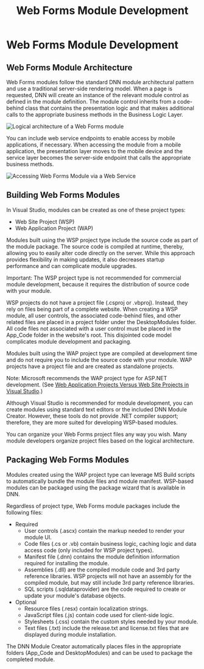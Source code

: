 ﻿---
uid: web-forms-module-development
topic: web-forms-module-development
locale: en
title: Web Forms Module Development
dnneditions: DNN Platform,Evoq Content,Evoq Engage
dnnversion: 09.02.00
parent-topic: developers-overview
related-topics: pack-extension,use-module-creator,providers
links: ["[Module Development: DNN Video Library](https://www.dnnsoftware.com/videos/)"]
---

# Web Forms Module Development

## Web Forms Module Architecture

Web Forms modules follow the standard DNN module architectural pattern and use a traditional server-side rendering model. When a page is requested, DNN will create an instance of the relevant module control as defined in the module definition. The module control inherits from a code-behind class that contains the presentation logic and that makes additional calls to the appropriate business methods in the Business Logic Layer.



![Logical architecture of a Web Forms module](/images/gra-module-architecture-wf.png)



You can include web service endpoints to enable access by mobile applications, if necessary. When accessing the module from a mobile application, the presentation layer moves to the mobile device and the service layer becomes the server-side endpoint that calls the appropriate business methods.



![Accessing Web Forms Module via a Web Service](/images/gra-module-architecture-mobile.png)



## Building Web Forms Modules

In Visual Studio, modules can be created as one of these project types:

*   Web Site Project (WSP)
*   Web Application Project (WAP)

Modules built using the WSP project type include the source code as part of the module package. The source code is compiled at runtime, thereby, allowing you to easily alter code directly on the server. While this approach provides flexibility in making updates, it also decreases startup performance and can complicate module upgrades.

Important: The WSP project type is not recommended for commercial module development, because it requires the distribution of source code with your module.

WSP projects do not have a project file (.csproj or .vbproj). Instead, they rely on files being part of a complete website. When creating a WSP module, all user controls, the associated code-behind files, and other related files are placed in a project folder under the DesktopModules folder. All code files not associated with a user control must be placed in the App_Code folder in the website's root. This disjointed code model complicates module development and packaging.

Modules built using the WAP project type are compiled at development time and do not require you to include the source code with your module. WAP projects have a project file and are created as standalone projects.

Note: Microsoft recommends the WAP project type for ASP.NET development. (See [Web Application Projects Versus Web Site Projects in Visual Studio](https://docs.microsoft.com/en-us/previous-versions/aspnet/dd547590(v=vs.110)).)

Although Visual Studio is recommended for module development, you can create modules using standard text editors or the included DNN Module Creator. However, these tools do not provide .NET compiler support; therefore, they are more suited for developing WSP-based modules.

You can organize your Web Forms project files any way you wish. Many module developers organize project files based on the logical architecture.

## Packaging Web Forms Modules

Modules created using the WAP project type can leverage MS Build scripts to automatically bundle the module files and module manifest. WSP-based modules can be packaged using the package wizard that is available in DNN.

Regardless of project type, Web Forms module packages include the following files:

*   Required
    *   User controls (.ascx) contain the markup needed to render your module UI.
    *   Code files (.cs or .vb) contain business logic, caching logic and data access code (only included for WSP project types).
    *   Manifest file (.dnn) contains the module definition information required for installing the module.
    *   Assemblies (.dll) are the compiled module code and 3rd party reference libraries. WSP projects will not have an assembly for the compiled module, but may still include 3rd party reference libraries.
    *   SQL scripts (.sqldataprovider) are the code required to create or update your module's database objects.
*   Optional
    *   Resource files (.resx) contain localization strings.
    *   JavaScript files (.js) contain code used for client-side logic.
    *   Stylesheets (.css) contain the custom styles needed by your module.
    *   Text files (.txt) include the release.txt and license.txt files that are displayed during module installation.

The DNN Module Creator automatically places files in the appropriate folders (App_Code and DesktopModules) and can be used to package the completed module.
